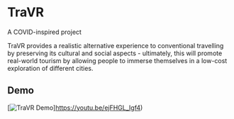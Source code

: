 # TraVR

A COVID-inspired project

TraVR provides a realistic alternative experience to conventional travelling by preserving its cultural and social aspects - ultimately, this will promote real-world tourism by allowing people to immerse themselves in a low-cost exploration of different cities.

## Demo

[![TraVR Demo](https://gifs.com/gif/J86w3K)]https://youtu.be/ejFHGL_Igf4)
